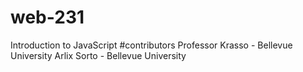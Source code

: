 # web-231
Introduction to JavaScript
#contributors
Professor Krasso - Bellevue University
Arlix Sorto - Bellevue University
